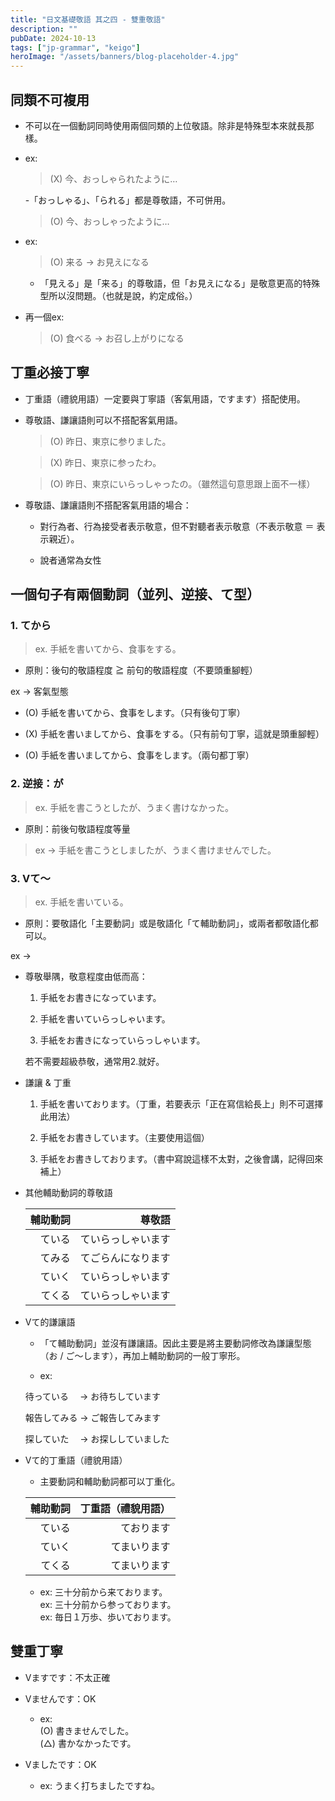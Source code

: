 ```yaml
---
title: "日文基礎敬語 其之四 - 雙重敬語"
description: ""
pubDate: 2024-10-13
tags: ["jp-grammar", "keigo"]
heroImage: "/assets/banners/blog-placeholder-4.jpg"
---
```


## 同類不可複用

- 不可以在一個動詞同時使用兩個同類的上位敬語。除非是特殊型本來就長那樣。

- ex:

    > (X) 今、おっしゃられたように…

    -「おっしゃる」、「られる」都是尊敬語，不可併用。

    > (O) 今、おっしゃったように…
- ex:

    > (O) 来る → お見えになる

    - 「見える」是「来る」的尊敬語，但「お見えになる」是敬意更高的特殊型所以沒問題。（也就是說，約定成俗。）

- 再一個ex:

    > (O) 食べる → お召し上がりになる

## 丁重必接丁寧

- 丁重語（禮貌用語）一定要與丁寧語（客氣用語，ですます）搭配使用。

- 尊敬語、謙讓語則可以不搭配客氣用語。
    
    > (O) 昨日、東京に参りました。

    > (X) 昨日、東京に参ったわ。

    > (O) 昨日、東京にいらっしゃったの。（雖然這句意思跟上面不一樣）

- 尊敬語、謙讓語則不搭配客氣用語的場合：

    - 對行為者、行為接受者表示敬意，但不對聽者表示敬意（不表示敬意 ＝ 表示親近）。

    - 說者通常為女性

## 一個句子有兩個動詞（並列、逆接、て型）

### 1. てから

> ex. 手紙を書いてから、食事をする。

- 原則：後句的敬語程度 ≧ 前句的敬語程度（不要頭重腳輕）

ex → 客氣型態

- (O) 手紙を書いてから、食事をします。（只有後句丁寧）

- (X) 手紙を書いましてから、食事をする。（只有前句丁寧，這就是頭重腳輕）

- (O) 手紙を書いましてから、食事をします。（兩句都丁寧）

### 2. 逆接：が

> ex. 手紙を書こうとしたが、うまく書けなかった。

- 原則：前後句敬語程度等量

> ex → 手紙を書こうとしましたが、うまく書けませんでした。

### 3. Vて～

> ex. 手紙を書いている。

- 原則：要敬語化「主要動詞」或是敬語化「て輔助動詞」，或兩者都敬語化都可以。

ex →

- 尊敬舉隅，敬意程度由低而高：

    1. 手紙をお書きになっています。

    2. 手紙を書いていらっしゃいます。

    3. 手紙をお書きになっていらっしゃいます。
    
    若不需要超級恭敬，通常用2.就好。
    
- 謙讓 & 丁重

    1. 手紙を書いております。（丁重，若要表示「正在寫信給長上」則不可選擇此用法）

    2. 手紙をお書きしています。（主要使用這個）

    3. 手紙をお書きしております。（書中寫說這樣不太對，之後會講，記得回來補上）

- 其他輔助動詞的尊敬語

    | 輔助動詞 | 尊敬語 |
    | ---: | ---: |
    | ている | ていらっしゃいます |
    | てみる | てごらんになります |
    | ていく | ていらっしゃいます |
    | てくる | ていらっしゃいます |

- Vて的謙讓語

    - 「て輔助動詞」並沒有謙讓語。因此主要是將主要動詞修改為謙讓型態（お / ご～します），再加上輔助動詞的一般丁寧形。

    - ex:

    待っている　 → お待ちしています

    報告してみる → ご報告してみます

    探していた　 → お探ししていました

- Vて的丁重語（禮貌用語）

    - 主要動詞和輔助動詞都可以丁重化。
    
    | 輔助動詞 | 丁重語（禮貌用語） |
    | ---: | ---: |
    | ている | ております |
    | ていく | てまいります |
    | てくる | てまいります |

    - ex: 三十分前から来ております。  
    ex: 三十分前から参っております。  
    ex: 毎日１万歩、歩いております。

## 雙重丁寧

- Vますです：不太正確
        
- Vませんです：OK
    - ex:   
    (O) 書きませんでした。  
    (△) 書かなかったです。

- Vましたです：OK

    - ex: うまく打ちましたですね。